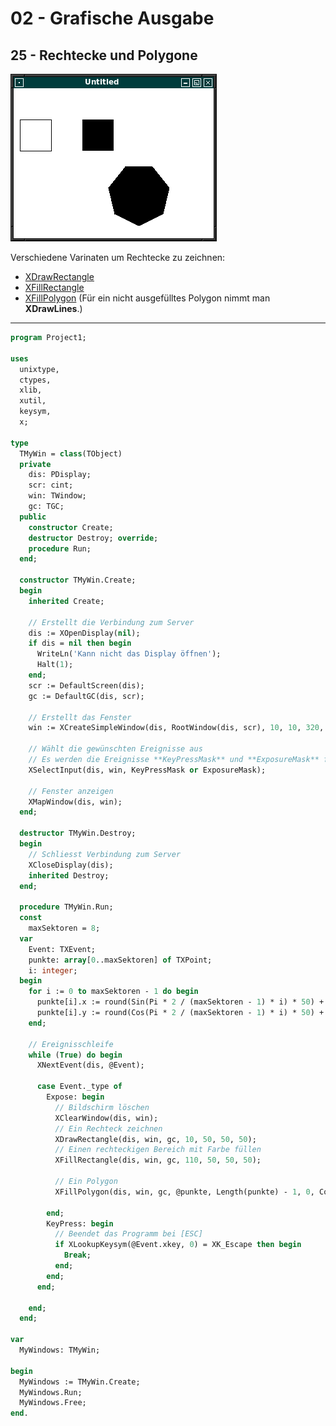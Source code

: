 # 02 - Grafische Ausgabe
## 25 - Rechtecke und Polygone

![image.png](image.png)

Verschiedene Varinaten um Rechtecke zu zeichnen:

- [XDrawRectangle](https://tronche.com/gui/x/xlib/graphics/filling-areas/XDrawRectangle.html)
- [XFillRectangle](https://tronche.com/gui/x/xlib/graphics/filling-areas/XFillRectangle.html)
- [XFillPolygon](https://tronche.com/gui/x/xlib/graphics/filling-areas/XFillPolygon.html) (Für ein nicht ausgefülltes Polygon nimmt man **XDrawLines**.)

---

```pascal
program Project1;

uses
  unixtype,
  ctypes,
  xlib,
  xutil,
  keysym,
  x;

type
  TMyWin = class(TObject)
  private
    dis: PDisplay;
    scr: cint;
    win: TWindow;
    gc: TGC;
  public
    constructor Create;
    destructor Destroy; override;
    procedure Run;
  end;

  constructor TMyWin.Create;
  begin
    inherited Create;

    // Erstellt die Verbindung zum Server
    dis := XOpenDisplay(nil);
    if dis = nil then begin
      WriteLn('Kann nicht das Display öffnen');
      Halt(1);
    end;
    scr := DefaultScreen(dis);
    gc := DefaultGC(dis, scr);

    // Erstellt das Fenster
    win := XCreateSimpleWindow(dis, RootWindow(dis, scr), 10, 10, 320, 240, 1, BlackPixel(dis, scr), WhitePixel(dis, scr));

    // Wählt die gewünschten Ereignisse aus
    // Es werden die Ereignisse **KeyPressMask** und **ExposureMask** für die grafische Auzsgabe gebraucht.
    XSelectInput(dis, win, KeyPressMask or ExposureMask);

    // Fenster anzeigen
    XMapWindow(dis, win);
  end;

  destructor TMyWin.Destroy;
  begin
    // Schliesst Verbindung zum Server
    XCloseDisplay(dis);
    inherited Destroy;
  end;

  procedure TMyWin.Run;
  const
    maxSektoren = 8;
  var
    Event: TXEvent;
    punkte: array[0..maxSektoren] of TXPoint;
    i: integer;
  begin
    for i := 0 to maxSektoren - 1 do begin
      punkte[i].x := round(Sin(Pi * 2 / (maxSektoren - 1) * i) * 50) + 200;
      punkte[i].y := round(Cos(Pi * 2 / (maxSektoren - 1) * i) * 50) + 170;
    end;

    // Ereignisschleife
    while (True) do begin
      XNextEvent(dis, @Event);

      case Event._type of
        Expose: begin
          // Bildschirm löschen
          XClearWindow(dis, win);
          // Ein Rechteck zeichnen
          XDrawRectangle(dis, win, gc, 10, 50, 50, 50);
          // Einen rechteckigen Bereich mit Farbe füllen
          XFillRectangle(dis, win, gc, 110, 50, 50, 50);

          // Ein Polygon
          XFillPolygon(dis, win, gc, @punkte, Length(punkte) - 1, 0, CoordModeOrigin);

        end;
        KeyPress: begin
          // Beendet das Programm bei [ESC]
          if XLookupKeysym(@Event.xkey, 0) = XK_Escape then begin
            Break;
          end;
        end;
      end;

    end;
  end;

var
  MyWindows: TMyWin;

begin
  MyWindows := TMyWin.Create;
  MyWindows.Run;
  MyWindows.Free;
end.
```


